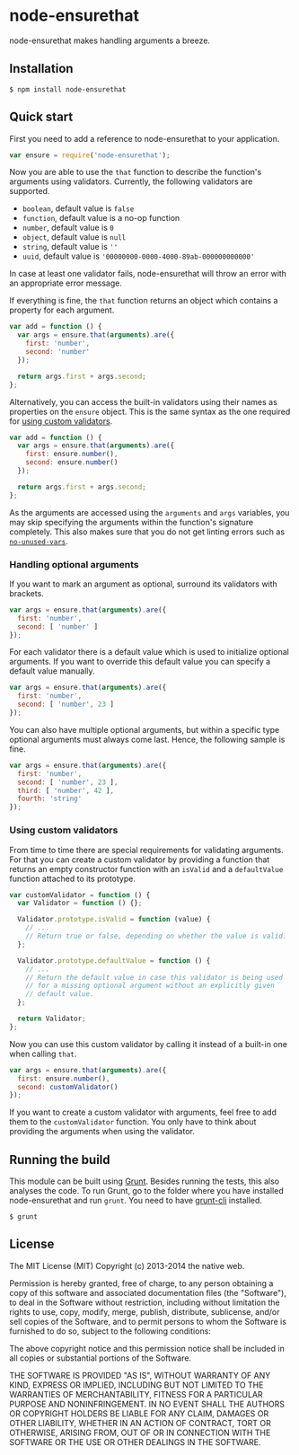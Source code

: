 # node-ensurethat

node-ensurethat makes handling arguments a breeze.

## Installation

    $ npm install node-ensurethat

## Quick start

First you need to add a reference to node-ensurethat to your application.

```javascript
var ensure = require('node-ensurethat');
```

Now you are able to use the `that` function to describe the function's arguments using validators. Currently, the following validators are supported.

- `boolean`, default value is `false`
- `function`, default value is a no-op function
- `number`, default value is `0`
- `object`, default value is `null`
- `string`, default value is `''`
- `uuid`, default value is `'00000000-0000-4000-89ab-000000000000'`

In case at least one validator fails, node-ensurethat will throw an error with an appropriate error message.

If everything is fine, the `that` function returns an object which contains a property for each argument.

```javascript
var add = function () {
  var args = ensure.that(arguments).are({
    first: 'number',
    second: 'number'
  });

  return args.first + args.second;
};
```

Alternatively, you can access the built-in validators using their names as properties on the `ensure` object. This is the same syntax as the one required for [using custom validators](#using-custom-validators).

```javascript
var add = function () {
  var args = ensure.that(arguments).are({
    first: ensure.number(),
    second: ensure.number()
  });

  return args.first + args.second;
};
```

As the arguments are accessed using the `arguments` and `args` variables, you may skip specifying the arguments within the function's signature completely. This also makes sure that you do not get linting errors such as [`no-unused-vars`](http://eslint.org/docs/rules/no-unused-vars.html).

### Handling optional arguments

If you want to mark an argument as optional, surround its validators with brackets.

```javascript
var args = ensure.that(arguments).are({
  first: 'number',
  second: [ 'number' ]
});
```

For each validator there is a default value which is used to initialize optional arguments. If you want to override this default value you can specify a default value manually.

```javascript
var args = ensure.that(arguments).are({
  first: 'number',
  second: [ 'number', 23 ]
});
```

You can also have multiple optional arguments, but within a specific type optional arguments must always come last. Hence, the following sample is fine.

```javascript
var args = ensure.that(arguments).are({
  first: 'number',
  second: [ 'number', 23 ],
  third: [ 'number', 42 ],
  fourth: 'string'
});
```

### Using custom validators

From time to time there are special requirements for validating arguments. For that you can create a custom validator by providing a function that returns an empty constructor function with an `isValid` and a `defaultValue` function attached to its prototype.

```javascript
var customValidator = function () {
  var Validator = function () {};

  Validator.prototype.isValid = function (value) {
    // ...
    // Return true or false, depending on whether the value is valid.
  };

  Validator.prototype.defaultValue = function () {
    // ...
    // Return the default value in case this validator is being used
    // for a missing optional argument without an explicitly given
    // default value.
  };

  return Validator;
};
```

Now you can use this custom validator by calling it instead of a built-in one when calling `that`.

```javascript
var args = ensure.that(arguments).are({
  first: ensure.number(),
  second: customValidator()
});
```

If you want to create a custom validator with arguments, feel free to add them to the `customValidator` function. You only have to think about providing the arguments when using the validator.

## Running the build

This module can be built using [Grunt](http://gruntjs.com/). Besides running the tests, this also analyses the code. To run Grunt, go to the folder where you have installed node-ensurethat and run `grunt`. You need to have [grunt-cli](https://github.com/gruntjs/grunt-cli) installed.

    $ grunt

## License

The MIT License (MIT)
Copyright (c) 2013-2014 the native web.

Permission is hereby granted, free of charge, to any person obtaining a copy of this software and associated documentation files (the "Software"), to deal in the Software without restriction, including without limitation the rights to use, copy, modify, merge, publish, distribute, sublicense, and/or sell copies of the Software, and to permit persons to whom the Software is furnished to do so, subject to the following conditions:

The above copyright notice and this permission notice shall be included in all copies or substantial portions of the Software.

THE SOFTWARE IS PROVIDED "AS IS", WITHOUT WARRANTY OF ANY KIND, EXPRESS OR IMPLIED, INCLUDING BUT NOT LIMITED TO THE WARRANTIES OF MERCHANTABILITY, FITNESS FOR A PARTICULAR PURPOSE AND NONINFRINGEMENT. IN NO EVENT SHALL THE AUTHORS OR COPYRIGHT HOLDERS BE LIABLE FOR ANY CLAIM, DAMAGES OR OTHER LIABILITY, WHETHER IN AN ACTION OF CONTRACT, TORT OR OTHERWISE, ARISING FROM, OUT OF OR IN CONNECTION WITH THE SOFTWARE OR THE USE OR OTHER DEALINGS IN THE SOFTWARE.
